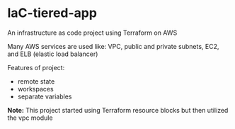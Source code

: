# IaC-tiered-app

An infrastructure as code project using Terraform on AWS

Many AWS services are used like: VPC, public and private subnets, EC2, and ELB (elastic load balancer)

Features of project:
- remote state
- workspaces
- separate variables

**Note:** This project started using Terraform resource blocks but then utilized the vpc module